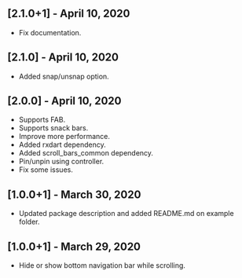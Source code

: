 ## [2.1.0+1] - April 10, 2020
* Fix documentation.

## [2.1.0] - April 10, 2020
* Added snap/unsnap option.

## [2.0.0] - April 10, 2020
* Supports FAB.
* Supports snack bars.
* Improve more performance.
* Added rxdart dependency.
* Added scroll_bars_common dependency.
* Pin/unpin using controller.
* Fix some issues.

## [1.0.0+1] - March 30, 2020
* Updated package description and added README.md on example folder.

## [1.0.0+1] - March 29, 2020
* Hide or show bottom navigation bar while scrolling.
